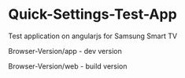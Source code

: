 Quick-Settings-Test-App
=======================

Test application on angularjs for Samsung Smart TV


Browser-Version/app - dev version

Browser-Version/web - build version
